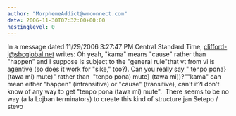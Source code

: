 ```yaml
---
author: "MorphemeAddict@wmconnect.com"
date: 2006-11-30T07:32:00+00:00
nestinglevel: 0
---
```

In a message dated 11/29/2006 3:27:47 PM Central Standard Time, [clifford-j@sbcglobal.net](mailto://clifford-j@sbcglobal.net) writes:
Oh yeah, "kama" means "cause" rather than "happen" and I suppose is subject to the "general rule"that vt from vi is agentive (so does it work for "sike," too?). Can you really say " tenpo pona}(tawa mi) mute)" rather than  "tenpo pona) mute} (tawa mi))?""kama" can mean either "happen" (intransitive) or "cause" (transitive), can't it?I don't know of any way to get "tenpo pona (tawa mi) mute".  There seems to be no way (a la Lojban terminators) to create this kind of structure.jan Setepo / stevo